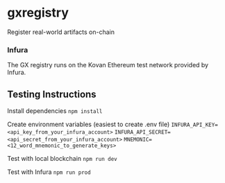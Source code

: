 # gxregistry
Register real-world artifacts on-chain

### Infura
The GX registry runs on the Kovan Ethereum test network provided by Infura.

## Testing Instructions
Install dependencies
`npm install`

Create environment variables (easiest to create .env file)
`INFURA_API_KEY=<api_key_from_your_infura_account>`
`INFURA_API_SECRET=<api_secret_from_your_infura_account>`
`MNEMONIC=<12_word_mnemonic_to_generate_keys>`

Test with local blockchain
`npm run dev`

Test with Infura
`npm run prod`
